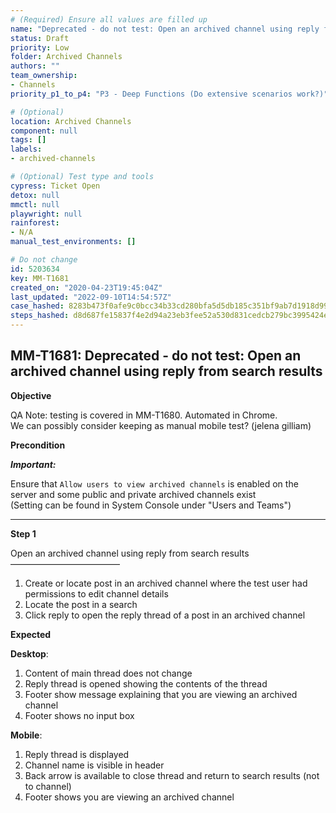 ```yaml
---
# (Required) Ensure all values are filled up
name: "Deprecated - do not test: Open an archived channel using reply from search results"
status: Draft
priority: Low
folder: Archived Channels
authors: ""
team_ownership: 
- Channels
priority_p1_to_p4: "P3 - Deep Functions (Do extensive scenarios work?)"

# (Optional)
location: Archived Channels
component: null
tags: []
labels: 
- archived-channels

# (Optional) Test type and tools
cypress: Ticket Open
detox: null
mmctl: null
playwright: null
rainforest: 
- N/A
manual_test_environments: []

# Do not change
id: 5203634
key: MM-T1681
created_on: "2020-04-23T19:45:04Z"
last_updated: "2022-09-10T14:54:57Z"
case_hashed: 8283b473f0afe9c0bcc34b33cd280bfa5d5db185c351bf9ab7d1918d99ef17e08aa396dd7a67de6b742215ee3a0a4fcd
steps_hashed: d8d687fe15837f4e2d94a23eb3fee52a530d831cedcb279bc3995424ee4f3d2ecbb5d2e63c1abc18282e5c87651f6cf1
---
```


<!-- (Auto-generated) Based on frontmatter's "key" and "name" -->

## MM-T1681: Deprecated - do not test: Open an archived channel using reply from search results

**Objective**

QA Note: testing is covered in MM-T1680. Automated in Chrome.\
We can possibly consider keeping as manual mobile test? (jelena gilliam)

**Precondition**

_**Important:**_

Ensure that `Allow users to view archived channels` is enabled on the server and some public and private archived channels exist\
(Setting can be found in System Console under "Users and Teams")

---

**Step 1**

Open an archived channel using reply from search results\
–––––––––––––––––––––––––

1. Create or locate post in an archived channel where the test user had permissions to edit channel details
2. Locate the post in a search
3. Click reply to open the reply thread of a post in an archived channel

**Expected**

**Desktop**:

1. Content of main thread does not change
2. Reply thread is opened showing the contents of the thread
3. Footer show message explaining that you are viewing an archived channel
4. Footer shows no input box

**Mobile**:

1. Reply thread is displayed
2. Channel name is visible in header
3. Back arrow is available to close thread and return to search results (not to channel)
4. Footer shows you are viewing an archived channel
